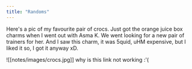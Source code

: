```yaml
---
title: "Randoms"
---
```

Here's a pic of my favourite pair of crocs. Just got the orange juice box charms when I went out with Asma K. We went looking for a new pair of trainers for her. And I saw this charm, it was 5quid, uHM expensive, but I liked it so, I got it anyway xD.  

![[notes/images/crocs.jpg]]
why is this link not working :'(  